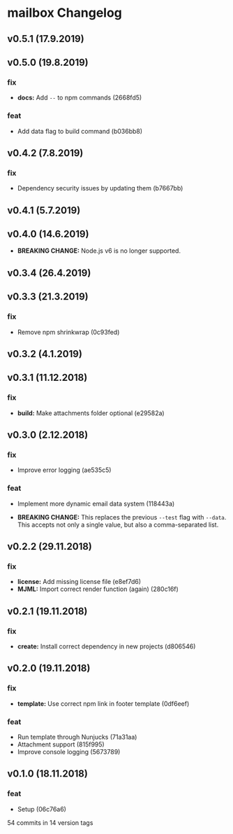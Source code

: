 # mailbox Changelog

## v0.5.1 (17.9.2019)


## v0.5.0 (19.8.2019)

### fix
* **docs:** Add `--` to npm commands (2668fd5)

### feat
* Add data flag to build command (b036bb8)


## v0.4.2 (7.8.2019)

### fix
* Dependency security issues by updating them (b7667bb)


## v0.4.1 (5.7.2019)


## v0.4.0 (14.6.2019)

* **BREAKING CHANGE:** Node.js v6 is no longer supported.


## v0.3.4 (26.4.2019)


## v0.3.3 (21.3.2019)

### fix
* Remove npm shrinkwrap (0c93fed)


## v0.3.2 (4.1.2019)


## v0.3.1 (11.12.2018)

### fix
* **build:** Make attachments folder optional (e29582a)


## v0.3.0 (2.12.2018)

### fix
* Improve error logging (ae535c5)

### feat
* Implement more dynamic email data system (118443a)

* **BREAKING CHANGE:** This replaces the previous `--test` flag with `--data`. This accepts not only a single value, but also a comma-separated list.


## v0.2.2 (29.11.2018)

### fix
* **license:** Add missing license file (e8ef7d6)
* **MJML:** Import correct render function (again) (280c16f)


## v0.2.1 (19.11.2018)

### fix
* **create:** Install correct dependency in new projects (d806546)


## v0.2.0 (19.11.2018)

### fix
* **template:** Use correct npm link in footer template (0df6eef)

### feat
* Run template through Nunjucks (71a31aa)
* Attachment support (815f995)
* Improve console logging (5673789)


## v0.1.0 (18.11.2018)

### feat
* Setup (06c76a6)


54 commits in 14 version tags
